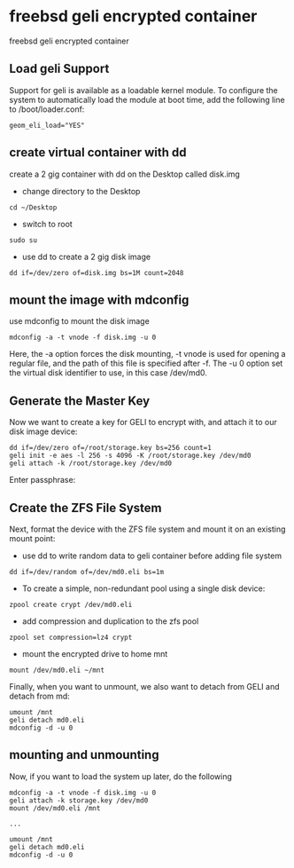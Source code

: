 # freebsd geli encrypted container

freebsd geli encrypted container

## Load geli Support

Support for geli is available as a loadable kernel module. To configure the system to automatically load the module at boot time, add the following line to /boot/loader.conf:

```
geom_eli_load="YES"
```

## create virtual container with dd

create a 2 gig container with dd on the Desktop called disk.img

* change directory to the Desktop

```
cd ~/Desktop
```

* switch to root

```
sudo su
```

* use dd to create a 2 gig disk image

```
dd if=/dev/zero of=disk.img bs=1M count=2048
```

## mount the image with mdconfig

use mdconfig to mount the disk image

```
mdconfig -a -t vnode -f disk.img -u 0
```

Here, the -a option forces the disk mounting, -t vnode is used for opening a regular file, and the path of this file is specified after -f. The -u 0 option set the virtual disk identifier to use, in this case /dev/md0.

## Generate the Master Key

Now we want to create a key for GELI to encrypt with, and attach it to our disk image device:

```
dd if=/dev/zero of=/root/storage.key bs=256 count=1
geli init -e aes -l 256 -s 4096 -K /root/storage.key /dev/md0
geli attach -k /root/storage.key /dev/md0
```

Enter passphrase:

## Create the ZFS File System

Next, format the device with the ZFS file system and mount it on an existing mount point:

* use dd to write random data to geli container before adding file system

```
dd if=/dev/random of=/dev/md0.eli bs=1m
```

* To create a simple, non-redundant pool using a single disk device:

```
zpool create crypt /dev/md0.eli
```

* add compression and duplication to the zfs pool

```
zpool set compression=lz4 crypt
```


* mount the encrypted drive to home mnt

```
mount /dev/md0.eli ~/mnt
```

Finally, when you want to unmount, we also want to detach from GELI and detach from md:

```
umount /mnt
geli detach md0.eli
mdconfig -d -u 0
```

## mounting and unmounting

Now, if you want to load the system up later, do the following

```
mdconfig -a -t vnode -f disk.img -u 0
geli attach -k storage.key /dev/md0
mount /dev/md0.eli /mnt

...

umount /mnt
geli detach md0.eli
mdconfig -d -u 0
```
